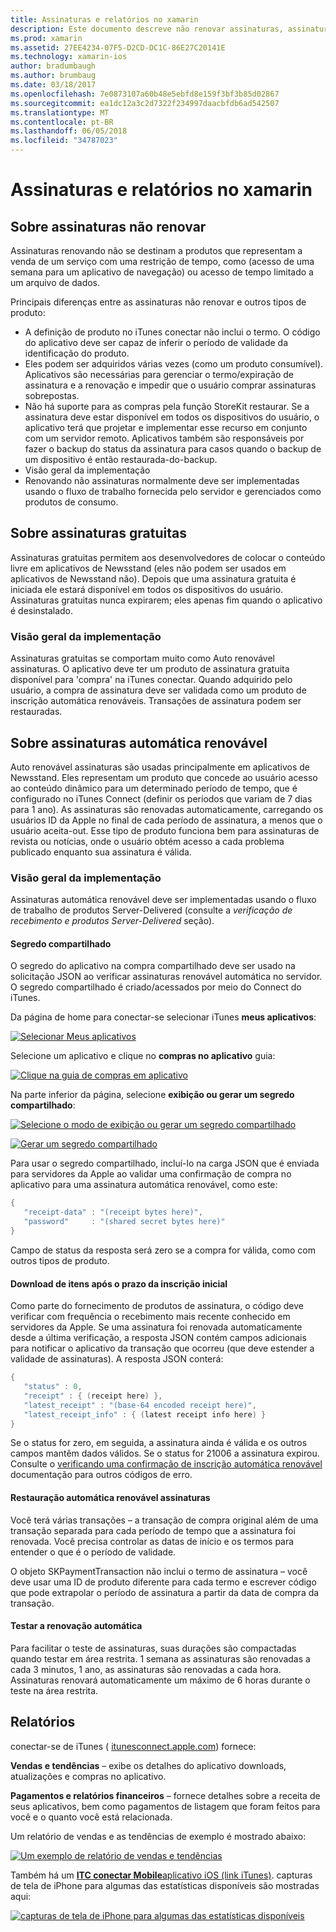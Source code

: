 ```yaml
---
title: Assinaturas e relatórios no xamarin
description: Este documento descreve não renovar assinaturas, assinaturas gratuitas, assinaturas automática renovável e usando iTunes Connect para relatar esses itens.
ms.prod: xamarin
ms.assetid: 27EE4234-07F5-D2CD-DC1C-86E27C20141E
ms.technology: xamarin-ios
author: bradumbaugh
ms.author: brumbaug
ms.date: 03/18/2017
ms.openlocfilehash: 7e0873107a60b48e5ebfd8e159f3bf3b85d02867
ms.sourcegitcommit: ea1dc12a3c2d7322f234997daacbfdb6ad542507
ms.translationtype: MT
ms.contentlocale: pt-BR
ms.lasthandoff: 06/05/2018
ms.locfileid: "34787023"
---
```

# <a name="subscriptions-and-reporting-in-xamarinios"></a>Assinaturas e relatórios no xamarin

## <a name="about-non-renewing-subscriptions"></a>Sobre assinaturas não renovar

Assinaturas renovando não se destinam a produtos que representam a venda de um serviço com uma restrição de tempo, como (acesso de uma semana para um aplicativo de navegação) ou acesso de tempo limitado a um arquivo de dados.   
   
Principais diferenças entre as assinaturas não renovar e outros tipos de produto:

-  A definição de produto no iTunes conectar não inclui o termo. O código do aplicativo deve ser capaz de inferir o período de validade da identificação do produto. 
-  Eles podem ser adquiridos várias vezes (como um produto consumível). Aplicativos são necessárias para gerenciar o termo/expiração de assinatura e a renovação e impedir que o usuário comprar assinaturas sobrepostas. 
-  Não há suporte para as compras pela função StoreKit restaurar. Se a assinatura deve estar disponível em todos os dispositivos do usuário, o aplicativo terá que projetar e implementar esse recurso em conjunto com um servidor remoto. Aplicativos também são responsáveis por fazer o backup do status da assinatura para casos quando o backup de um dispositivo é então restaurada-do-backup. 
-  Visão geral da implementação
-  Renovando não assinaturas normalmente deve ser implementadas usando o fluxo de trabalho fornecida pelo servidor e gerenciados como produtos de consumo. 


## <a name="about-free-subscriptions"></a>Sobre assinaturas gratuitas

Assinaturas gratuitas permitem aos desenvolvedores de colocar o conteúdo livre em aplicativos de Newsstand (eles não podem ser usados em aplicativos de Newsstand não). Depois que uma assinatura gratuita é iniciada ele estará disponível em todos os dispositivos do usuário. Assinaturas gratuitas nunca expirarem; eles apenas fim quando o aplicativo é desinstalado.

### <a name="implementation-overview"></a>Visão geral da implementação

Assinaturas gratuitas se comportam muito como Auto renovável assinaturas. O aplicativo deve ter um produto de assinatura gratuita disponível para 'compra' na iTunes conectar. Quando adquirido pelo usuário, a compra de assinatura deve ser validada como um produto de inscrição automática renováveis. Transações de assinatura podem ser restauradas.


## <a name="about-auto-renewable-subscriptions"></a>Sobre assinaturas automática renovável

Auto renovável assinaturas são usadas principalmente em aplicativos de Newsstand. Eles representam um produto que concede ao usuário acesso ao conteúdo dinâmico para um determinado período de tempo, que é configurado no iTunes Connect (definir os períodos que variam de 7 dias para 1 ano). As assinaturas são renovadas automaticamente, carregando os usuários ID da Apple no final de cada período de assinatura, a menos que o usuário aceita-out. Esse tipo de produto funciona bem para assinaturas de revista ou notícias, onde o usuário obtém acesso a cada problema publicado enquanto sua assinatura é válida.

### <a name="implementation-overview"></a>Visão geral da implementação

Assinaturas automática renovável deve ser implementadas usando o fluxo de trabalho de produtos Server-Delivered (consulte a *verificação de recebimento e produtos Server-Delivered* seção).

#### <a name="shared-secret"></a>Segredo compartilhado

O segredo do aplicativo na compra compartilhado deve ser usado na solicitação JSON ao verificar assinaturas renovável automática no servidor. O segredo compartilhado é criado/acessados por meio do Connect do iTunes.

Da página de home para conectar-se selecionar iTunes **meus aplicativos**:   
   
 [![](subscriptions-and-reporting-images/image2.png "Selecionar Meus aplicativos")](subscriptions-and-reporting-images/image2.png#lightbox)  
 
Selecione um aplicativo e clique no **compras no aplicativo** guia:

[![](subscriptions-and-reporting-images/image6.png "Clique na guia de compras em aplicativo")](subscriptions-and-reporting-images/image6.png#lightbox)

Na parte inferior da página, selecione **exibição ou gerar um segredo compartilhado**:
   
 [![](subscriptions-and-reporting-images/image40.png "Selecione o modo de exibição ou gerar um segredo compartilhado")](subscriptions-and-reporting-images/image40.png#lightbox)

 [![](subscriptions-and-reporting-images/image41.png "Gerar um segredo compartilhado")](subscriptions-and-reporting-images/image41.png#lightbox)   
   
   
   
 Para usar o segredo compartilhado, incluí-lo na carga JSON que é enviada para servidores da Apple ao validar uma confirmação de compra no aplicativo para uma assinatura automática renovável, como este:

```csharp
{
   "receipt-data" : "(receipt bytes here)",
   "password"     : "(shared secret bytes here)"
}
```

Campo de status da resposta será zero se a compra for válida, como com outros tipos de produto.

#### <a name="downloading-items-after-the-initial-subscription-term"></a>Download de itens após o prazo da inscrição inicial

Como parte do fornecimento de produtos de assinatura, o código deve verificar com frequência o recebimento mais recente conhecido em servidores da Apple. Se uma assinatura foi renovada automaticamente desde a última verificação, a resposta JSON contém campos adicionais para notificar o aplicativo da transação que ocorreu (que deve estender a validade de assinaturas). A resposta JSON conterá:

```csharp
{
   "status" : 0,
   "receipt" : { (receipt here) },
   "latest_receipt" : "(base-64 encoded receipt here)",
   "latest_receipt_info" : { (latest receipt info here) }
}
```

Se o status for zero, em seguida, a assinatura ainda é válida e os outros campos mantêm dados válidos. Se o status for 21006 a assinatura expirou. Consulte o [verificando uma confirmação de inscrição automática renovável](https://developer.apple.com/library/ios/releasenotes/General/ValidateAppStoreReceipt/Chapters/ValidateRemotely.html) documentação para outros códigos de erro.

#### <a name="restoring-auto-renewable-subscriptions"></a>Restauração automática renovável assinaturas

Você terá várias transações – a transação de compra original além de uma transação separada para cada período de tempo que a assinatura foi renovada. Você precisa controlar as datas de início e os termos para entender o que é o período de validade.   
   
   
   
 O objeto SKPaymentTransaction não inclui o termo de assinatura – você deve usar uma ID de produto diferente para cada termo e escrever código que pode extrapolar o período de assinatura a partir da data de compra da transação.

#### <a name="testing-auto-renewal"></a>Testar a renovação automática

Para facilitar o teste de assinaturas, suas durações são compactadas quando testar em área restrita. 1 semana as assinaturas são renovadas a cada 3 minutos, 1 ano, as assinaturas são renovadas a cada hora. Assinaturas renovará automaticamente um máximo de 6 horas durante o teste na área restrita.

## <a name="reporting"></a>Relatórios

conectar-se de iTunes ( [itunesconnect.apple.com](http://itunesconnect.apple.com)) fornece:   
   
 **Vendas e tendências** – exibe os detalhes do aplicativo downloads, atualizações e compras no aplicativo.   
   
 **Pagamentos e relatórios financeiros** – fornece detalhes sobre a receita de seus aplicativos, bem como pagamentos de listagem que foram feitos para você e o quanto você está relacionada.

Um relatório de vendas e as tendências de exemplo é mostrado abaixo:   

 [![](subscriptions-and-reporting-images/image42.png "Um exemplo de relatório de vendas e tendências")](subscriptions-and-reporting-images/image42.png#lightbox)   
   
 Também há um [ **ITC conectar Mobile**aplicativo iOS (link iTunes)](http://itunes.apple.com/us/app/itunes-connect-mobile/id376771144?mt=8).
capturas de tela de iPhone para algumas das estatísticas disponíveis são mostradas aqui:   
   
 [![](subscriptions-and-reporting-images/image43.png "capturas de tela de iPhone para algumas das estatísticas disponíveis")](subscriptions-and-reporting-images/image43.png#lightbox)
